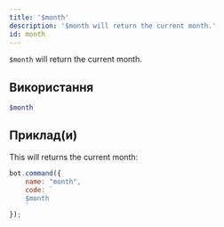 ```yaml
---
title: '$month'
description: '$month will return the current month.'
id: month
---
```


`$month` will return the current month.

## Використання

```php
$month
```

## Приклад(и)

This will returns the current month:

```javascript
bot.command({
    name: "month",
    code: `
    $month
    `
});
```